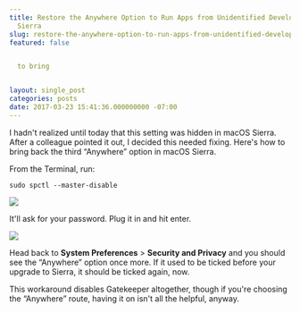 ```yaml
---
title: Restore the Anywhere Option to Run Apps from Unidentified Developers in macOS
  Sierra
slug: restore-the-anywhere-option-to-run-apps-from-unidentified-developers-in-macos-sierra
featured: false


  to bring


layout: single_post
categories: posts
date: 2017-03-23 15:41:36.000000000 -07:00
---
```


I hadn't realized until today that this setting was hidden in macOS Sierra. After a colleague pointed it out, I decided this needed fixing. Here's how to bring back the third “Anywhere” option in macOS Sierra.

From the Terminal, run:

`sudo spctl --master-disable`

![](/content/images/wp-content/uploads/2017/03/Screen-Shot-2017-03-23-at-4.41.02-PM.png)

It'll ask for your password. Plug it in and hit enter.

![](/content/images/wp-content/uploads/2017/03/Screen-Shot-2017-03-23-at-4.36.15-PM.png)

Head back to **System Preferences** \> **Security and Privacy** and you should see the “Anywhere” option once more. If it used to be ticked before your upgrade to Sierra, it should be ticked again, now.

This workaround disables Gatekeeper altogether, though if you're choosing the “Anywhere” route, having it on isn't all the helpful, anyway.

